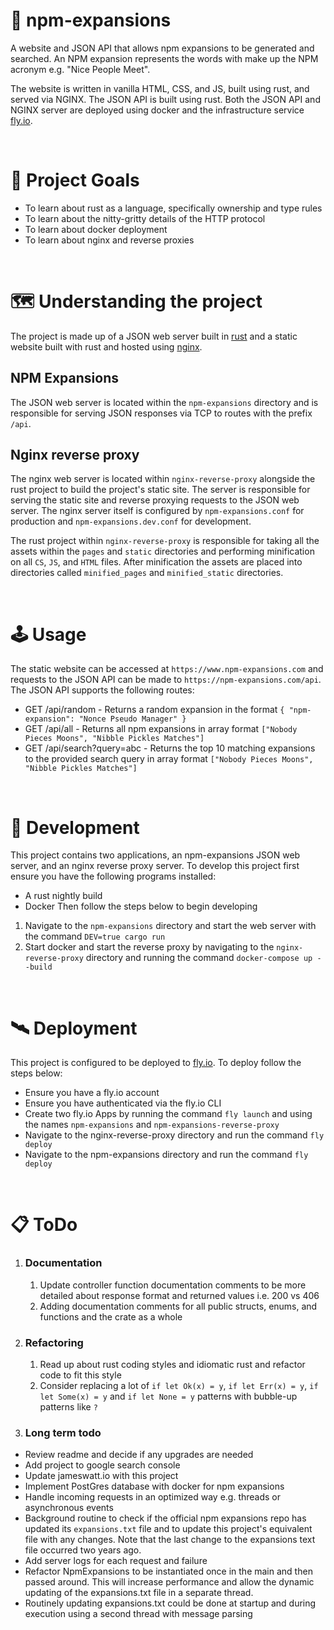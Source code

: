 # 💬 npm-expansions

<!-- ![](https://img.shields.io/github/license/Hiccup246/npm-expansions)
![](https://img.shields.io/github/languages/code-size/Hiccup246/npm-expansions)
![](https://img.shields.io/github/actions/workflow/status/hiccup246/npm-expansions/unit-tests.yml?branch=main&label=Unit%20Tests)
![](https://img.shields.io/github/actions/workflow/status/hiccup246/npm-expansions/style-check.yml?branch=main&label=Style%20Check) -->

<!-- ![site-screenshot](https://raw.githubusercontent.com/Hiccup246/npm-expansions/main/nginx-reverse-proxy/static/site-screenshot.webp) -->

A website and JSON API that allows npm expansions to be generated and searched. An NPM expansion represents the words with make up the NPM acronym e.g. "Nice People Meet".

The website is written in vanilla HTML, CSS, and JS, built using rust, and served via NGINX. The JSON API is built using rust. Both the JSON API and NGINX server are deployed using docker and the infrastructure service [fly.io](https://fly.io/).

<br>

# 🧭 Project Goals
- To learn about rust as a language, specifically ownership and type rules
- To learn about the nitty-gritty details of the HTTP protocol
- To learn about docker deployment
- To learn about nginx and reverse proxies

<br>

# 🗺️ Understanding the project
The project is made up of a JSON web server built in [rust](https://www.rust-lang.org/) and a static website built with rust and hosted using [nginx](https://www.nginx.com/).

## NPM Expansions
The JSON web server is located within the `npm-expansions` directory and is responsible for serving JSON responses via TCP to routes with the prefix `/api`.

## Nginx reverse proxy
The nginx web server is located within `nginx-reverse-proxy` alongside the rust project to build the project's static site. The server is responsible for serving the static site and reverse proxying requests to the JSON web server. The nginx server itself is configured by `npm-expansions.conf` for production and `npm-expansions.dev.conf` for development.

The rust project within `nginx-reverse-proxy` is responsible for taking all the assets within the `pages` and `static` directories and performing minification on all `CS`, `JS`, and `HTML` files. After minification the assets are placed into directories called `minified_pages` and `minified_static` directories.

<br>

# 🕹️ Usage
The static website can be accessed at `https://www.npm-expansions.com` and requests to the JSON API can be made to `https://npm-expansions.com/api`. The JSON API supports the following routes:
- GET /api/random - Returns a random expansion in the format `{ "npm-expansion": "Nonce Pseudo Manager" }`
- GET /api/all - Returns all npm expansions in array format `["Nobody Pieces Moons", "Nibble Pickles Matches"]`
- GET /api/search?query=abc - Returns the top 10 matching expansions to the provided search query in array format `["Nobody Pieces Moons", "Nibble Pickles Matches"]`

<br>

# 🔧 Development
This project contains two applications, an npm-expansions JSON web server, and an nginx reverse proxy server. To develop this project first ensure you have the following programs installed:
- A rust nightly build
- Docker
Then follow the steps below to begin developing
1. Navigate to the `npm-expansions` directory and start the web server with the command `DEV=true cargo run`
2. Start docker and start the reverse proxy by navigating to the `nginx-reverse-proxy` directory and running the command `docker-compose up --build`

<br>

# 🛰️ Deployment
This project is configured to be deployed to [fly.io](https://fly.io/). To deploy follow the steps below:
- Ensure you have a fly.io account
- Ensure you have authenticated via the fly.io CLI
- Create two fly.io Apps by running the command `fly launch` and using the names `npm-expansions` and `npm-expansions-reverse-proxy`
- Navigate to the nginx-reverse-proxy directory and run the command `fly deploy`
- Navigate to the npm-expansions directory and run the command `fly deploy`

<br>

# 📋 ToDo
1. ### Documentation
    1. Update controller function documentation comments to be more detailed about response format and returned values i.e. 200 vs 406
    2. Adding documentation comments for all public structs, enums, and functions and the crate as a whole
3. ### Refactoring
    1. Read up about rust coding styles and idiomatic rust and refactor code to fit this style
    2. Consider replacing a lot of `if let Ok(x) = y`, `if let Err(x) = y`, `if let Some(x) = y` and `if let None = y` patterns
    with bubble-up patterns like `?`
4. ### Long term todo
- Review readme and decide if any upgrades are needed
- Add project to google search console
- Update jameswatt.io with this project
- Implement PostGres database with docker for npm expansions
- Handle incoming requests in an optimized way e.g. threads or asynchronous events
- Background routine to check if the official npm expansions repo has updated its `expansions.txt` file and to update this project's equivalent file with any changes. Note that the last change to the expansions text file occurred two years ago.
- Add server logs for each request and failure
- Refactor NpmExpansions to be instantiated once in the main and then passed around. This will increase performance
  and allow the dynamic updating of the expansions.txt file in a separate thread.
- Routinely updating expansions.txt could be done at startup and during execution using a second thread with message parsing